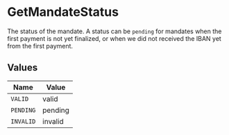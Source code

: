 # GetMandateStatus

The status of the mandate. A status can be `pending` for mandates when the first payment is not yet finalized, or
when we did not received the IBAN yet from the first payment.


## Values

| Name      | Value     |
| --------- | --------- |
| `VALID`   | valid     |
| `PENDING` | pending   |
| `INVALID` | invalid   |